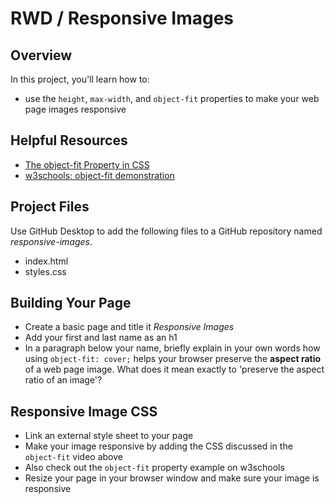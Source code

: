 ﻿# RWD / Responsive Images

## Overview

In this project, you'll learn how to:

 - use the `height`, `max-width`, and `object-fit` properties to make your web page images responsive

## Helpful Resources

 - [The object-fit Property in CSS](https://youtu.be/gj4zoaigSqI?feature=shared) 
 - [w3schools: object-fit demonstration](https://www.w3schools.com/csS/tryit.asp?filename=trycss3_object-fit2) 

## Project Files

Use GitHub Desktop to add the following files to a GitHub repository named *responsive-images*.
 - index.html
 - styles.css



## Building Your Page

+ Create a basic page and title it *Responsive Images*
+ Add your first and last name as an h1 
+ In a paragraph below your name, briefly explain in your own words how using `object-fit: cover;` helps your browser preserve the **aspect ratio** of a web page image.  What does it mean exactly to 'preserve the aspect ratio of an image'?


## Responsive Image CSS

+ Link an external style sheet to your page
+ Make your image responsive by adding the CSS discussed in the `object-fit` video above
+ Also check out the `object-fit` property example on w3schools
+ Resize your page in your browser window and make sure your image is responsive


